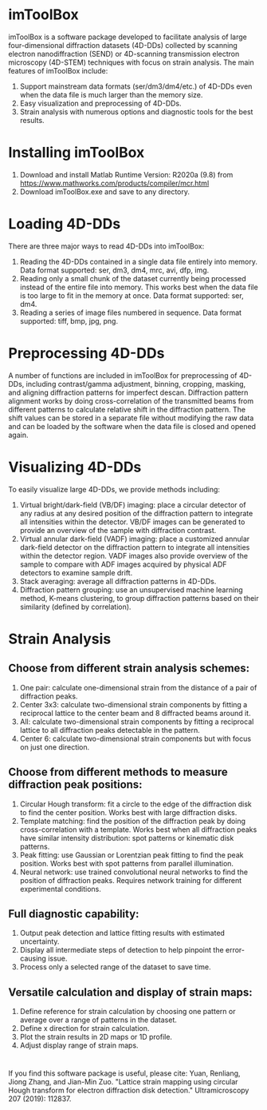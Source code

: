 # imToolBox

imToolBox is a software package developed to facilitate analysis of large four-dimensional diffraction datasets (4D-DDs) collected by scanning electron nanodiffraction (SEND) or 4D-scanning transmission electron microscopy (4D-STEM) techniques with focus on strain analysis. The main features of imToolBox include: 
1.	Support mainstream data formats (ser/dm3/dm4/etc.) of 4D-DDs even when the data file is much larger than the memory size. 
2.	Easy visualization and preprocessing of 4D-DDs. 
3.	Strain analysis with numerous options and diagnostic tools for the best results. 

# Installing imToolBox
1.	Download and install Matlab Runtime Version: R2020a (9.8) from https://www.mathworks.com/products/compiler/mcr.html
2.	Download imToolBox.exe and save to any directory. 

# Loading 4D-DDs
There are three major ways to read 4D-DDs into imToolBox: 
1.	Reading the 4D-DDs contained in a single data file entirely into memory. Data format supported: ser, dm3, dm4, mrc, avi, dfp, img. 
2.	Reading only a small chunk of the dataset currently being processed instead of the entire file into memory. This works best when the data file is too large to fit in the memory at once. Data format supported: ser, dm4. 
3.	Reading a series of image files numbered in sequence. Data format supported: tiff, bmp, jpg, png. 

# Preprocessing 4D-DDs
A number of functions are included in imToolBox for preprocessing of 4D-DDs, including contrast/gamma adjustment, binning, cropping, masking, and aligning diffraction patterns for imperfect descan. Diffraction pattern alignment works by doing cross-correlation of the transmitted beams from different patterns to calculate relative shift in the diffraction pattern. The shift values can be stored in a separate file without modifying the raw data and can be loaded by the software when the data file is closed and opened again. 

# Visualizing 4D-DDs
To easily visualize large 4D-DDs, we provide methods including:
1.	Virtual bright/dark-field (VB/DF) imaging: place a circular detector of any radius at any desired position of the diffraction pattern to integrate all intensities within the detector. VB/DF images can be generated to provide an overview of the sample with diffraction contrast. 
2.	Virtual annular dark-field (VADF) imaging: place a customized annular dark-field detector on the diffraction pattern to integrate all intensities within the detector region. VADF images also provide overview of the sample to compare with ADF images acquired by physical ADF detectors to examine sample drift. 
3.	Stack averaging: average all diffraction patterns in 4D-DDs.
4.	Diffraction pattern grouping: use an unsupervised machine learning method, K-means clustering, to group diffraction patterns based on their similarity (defined by correlation). 

# Strain Analysis
## Choose from different strain analysis schemes: 
1.	One pair: calculate one-dimensional strain from the distance of a pair of diffraction peaks.
2.	Center 3x3: calculate two-dimensional strain components by fitting a reciprocal lattice to the center beam and 8 diffracted beams around it. 
3.	All: calculate two-dimensional strain components by fitting a reciprocal lattice to all diffraction peaks detectable in the pattern.
4.	Center 6: calculate two-dimensional strain components but with focus on just one direction. 

## Choose from different methods to measure diffraction peak positions:
1.	Circular Hough transform: fit a circle to the edge of the diffraction disk to find the center position. Works best with large diffraction disks.
2.	Template matching: find the position of the diffraction peak by doing cross-correlation with a template. Works best when all diffraction peaks have similar intensity distribution: spot patterns or kinematic disk patterns. 
3.	Peak fitting: use Gaussian or Lorentzian peak fitting to find the peak position. Works best with spot patterns from parallel illumination.
4.	Neural network: use trained convolutional neural networks to find the position of diffraction peaks. Requires network training for different experimental conditions.

## Full diagnostic capability:
1.	Output peak detection and lattice fitting results with estimated uncertainty. 
2.	Display all intermediate steps of detection to help pinpoint the error-causing issue. 
3.	Process only a selected range of the dataset to save time. 

## Versatile calculation and display of strain maps:
1.	Define reference for strain calculation by choosing one pattern or average over a range of patterns in the dataset. 
2.	Define x direction for strain calculation. 
3.	Plot the strain results in 2D maps or 1D profile. 
4.	Adjust display range of strain maps.

#
If you find this software package is useful, please cite: Yuan, Renliang, Jiong Zhang, and Jian-Min Zuo. "Lattice strain mapping using circular Hough transform for electron diffraction disk detection." Ultramicroscopy 207 (2019): 112837.
